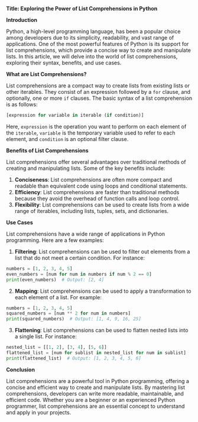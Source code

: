 **Title: Exploring the Power of List Comprehensions in Python**

**Introduction**

Python, a high-level programming language, has been a popular choice among developers due to its simplicity, readability, and vast range of applications. One of the most powerful features of Python is its support for list comprehensions, which provide a concise way to create and manipulate lists. In this article, we will delve into the world of list comprehensions, exploring their syntax, benefits, and use cases.

**What are List Comprehensions?**

List comprehensions are a compact way to create lists from existing lists or other iterables. They consist of an expression followed by a `for` clause, and optionally, one or more `if` clauses. The basic syntax of a list comprehension is as follows:
```python
[expression for variable in iterable (if condition)]
```
Here, `expression` is the operation you want to perform on each element of the `iterable`, `variable` is the temporary variable used to refer to each element, and `condition` is an optional filter clause.

**Benefits of List Comprehensions**

List comprehensions offer several advantages over traditional methods of creating and manipulating lists. Some of the key benefits include:

1. **Conciseness**: List comprehensions are often more compact and readable than equivalent code using loops and conditional statements.
2. **Efficiency**: List comprehensions are faster than traditional methods because they avoid the overhead of function calls and loop control.
3. **Flexibility**: List comprehensions can be used to create lists from a wide range of iterables, including lists, tuples, sets, and dictionaries.

**Use Cases**

List comprehensions have a wide range of applications in Python programming. Here are a few examples:

1. **Filtering**: List comprehensions can be used to filter out elements from a list that do not meet a certain condition. For instance:
```python
numbers = [1, 2, 3, 4, 5]
even_numbers = [num for num in numbers if num % 2 == 0]
print(even_numbers)  # Output: [2, 4]
```
2. **Mapping**: List comprehensions can be used to apply a transformation to each element of a list. For example:
```python
numbers = [1, 2, 3, 4, 5]
squared_numbers = [num ** 2 for num in numbers]
print(squared_numbers)  # Output: [1, 4, 9, 16, 25]
```
3. **Flattening**: List comprehensions can be used to flatten nested lists into a single list. For instance:
```python
nested_list = [[1, 2], [3, 4], [5, 6]]
flattened_list = [num for sublist in nested_list for num in sublist]
print(flattened_list)  # Output: [1, 2, 3, 4, 5, 6]
```
**Conclusion**

List comprehensions are a powerful tool in Python programming, offering a concise and efficient way to create and manipulate lists. By mastering list comprehensions, developers can write more readable, maintainable, and efficient code. Whether you are a beginner or an experienced Python programmer, list comprehensions are an essential concept to understand and apply in your projects.